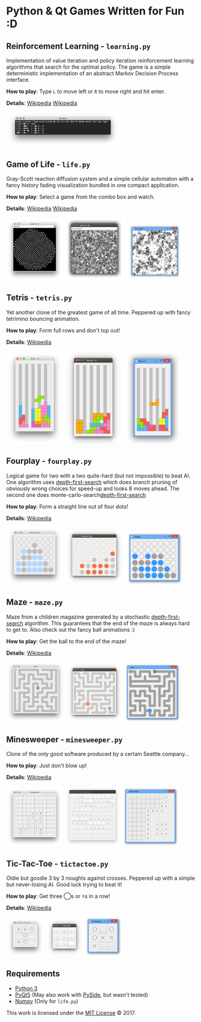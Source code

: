 # Python & Qt Games Written for Fun :D


## Reinforcement Learning - `learning.py`
Implementation of value iteration and policy iteration reinforcement learning algorithms that search for the optimal
policy. The game is a simple deterministic implementation of an abstract Markov Decision Process interface.

__How to play__: Type `L` to move left or `R` to move right and hit enter.

__Details__: [Wikipedia](https://en.wikipedia.org/wiki/Markov_decision_process) [Wikipedia](https://en.wikipedia.org/wiki/Bellman_equation)

<img src="screenshots/learning.png" alt="Reinforcement Learning" width="60%">



## Game of Life - `life.py`
Gray-Scott reaction diffusion system and a simple cellular automaton with a fancy history fading visualization bundled
in one compact application.

__How to play__: Select a game from the combo box and watch.

__Details__: [Wikipedia](https://en.wikipedia.org/wiki/Conway%27s_Game_of_Life) [Wikipedia](https://en.wikipedia.org/wiki/Reaction%E2%80%93diffusion_system)

<img src="screenshots/life-mac.png" alt="Game of Life MacOS" width="30%"> <img src="screenshots/life-lnx.png" alt="Game of Life Ubuntu" width="32%"> <img src="screenshots/life-win.png" alt="Game of Life Windows" width="30%">



## Tetris - `tetris.py`
Yet another clone of the greatest game of all time. Peppered up with fancy tetrimino bouncing animation.

__How to play__: Form full rows and don't top out!

__Details__: [Wikipedia](https://en.wikipedia.org/wiki/Tetris)

<img src="screenshots/tetris-mac.png" alt="Tetris MacOS" width="30%"> <img src="screenshots/tetris-lnx.png" alt="Tetris Ubuntu" width="31%"> <img src="screenshots/tetris-win.png" alt="Tetris Windows" width="30%">



## Fourplay - `fourplay.py`
Logical game for two with a two quite-hard (but not impossible) to beat AI. One algorithm uses
[depth-first-search](https://en.wikipedia.org/wiki/Depth-first_search) which does branch pruning of obviously wrong
choices for speed-up and looks 8 moves ahead. The second one does monte-carlo-search[depth-first-search](https://en.wikipedia.org/wiki/Depth-first_search)

__How to play__: Form a straight line out of four dots!

__Details__: [Wikipedia](https://en.wikipedia.org/wiki/Connect_Four)

<img src="screenshots/fourplay-mac.png" alt="Connect Four MacOS" width="30%"> <img src="screenshots/fourplay-lnx.png" alt="Connect Four Ubuntu" width="32%"> <img src="screenshots/fourplay-win.png" alt="Connect Four Windows" width="30%">



## Maze - `maze.py`
Maze from a children magazine generated by a stochastic [depth-first-search](https://en.wikipedia.org/wiki/Depth-first_search)
algorithm. This guarantees that the end of the maze is always hard to get to. Also check out the fancy ball animations :)

__How to play__: Get the ball to the end of the maze!

__Details__: [Wikipedia](https://en.wikipedia.org/wiki/Maze)

<img src="screenshots/maze-mac.png" alt="Maze MacOS" width="31%"> <img src="screenshots/maze-lnx.png" alt="Maze Ubuntu" width="30%"> <img src="screenshots/maze-win.png" alt="Maze Windows" width="30%">



## Minesweeper - `minesweeper.py`
Clone of the only good software produced by a certain Seattle company...

__How to play__: Just don't blow up!

__Details__: [Wikipedia](https://en.wikipedia.org/wiki/Microsoft_Minesweeper)

<img src="screenshots/minesweeper-mac.png" alt="Minesweeper MacOS" width="30%"> <img src="screenshots/minesweeper-lnx.png" alt="Minesweeper Ubuntu" width="30%"> <img src="screenshots/minesweeper-win.png" alt="Minesweeper Windows" width="30%">



## Tic-Tac-Toe - `tictactoe.py`
Oldie but goodie 3 by 3 noughts against crosses. Peppered up with a simple but never-losing AI. Good luck trying to
beat it!

__How to play__: Get three ◯s or ☓s in a row!

__Details__: [Wikipedia](https://en.wikipedia.org/wiki/Tic-tac-toe)

<img src="screenshots/tictactoe-mac.png" alt="Tic-Tac-Toe MacOS" width="20%"> <img src="screenshots/tictactoe-lnx.png" alt="Tic-Tac-Toe Ubuntu" width="20%"> <img src="screenshots/tictactoe-win.png" alt="Tic-Tac-Toe Windows" width="20%">



## Requirements
- [Python 3](https://www.python.org/downloads/)
- [PyQt5](https://riverbankcomputing.com/software/pyqt/download5) (May also work with [PySide](http://www.pyside.org/), but wasn't tested)
- [Numpy](http://www.numpy.org) (Only for `life.py`)


This work is licensed under the [MIT License](https://opensource.org/licenses/MIT) © 2017.
